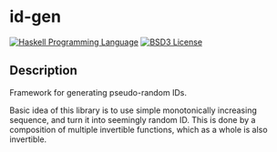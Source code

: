 id-gen
======

[![Haskell Programming Language](https://img.shields.io/badge/language-Haskell-blue.svg)](http://www.haskell.org)
[![BSD3 License](http://img.shields.io/badge/license-BSD3-brightgreen.svg)](https://tldrlegal.com/license/bsd-3-clause-license-%28revised%29)


Description
-----------

Framework for generating pseudo-random IDs.

Basic idea of this library is to use simple monotonically increasing sequence,
and turn it into seemingly random ID. This is done by a composition of multiple
invertible functions, which as a whole is also invertible.
